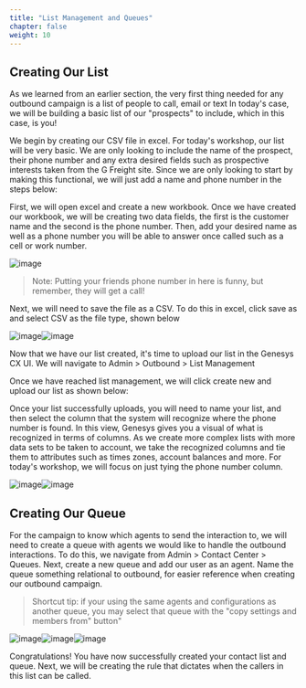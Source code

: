 ```yaml
---
title: "List Management and Queues"
chapter: false
weight: 10
---
```


## Creating Our List

As we learned from an earlier section, the very first thing needed for any outbound campaign is a list of people to call, email or text In today's case, we will be building a basic list of our "prospects" to include, which in this case, is you!

We begin by creating our CSV file in excel. For today's workshop, our list will be very basic. We are only looking to include the name of the prospect, their phone number and any extra desired fields such as prospective interests taken from the G Freight site. Since we are only looking to start by making this functional, we will just add a name and phone number in the steps below:

First, we will open excel and create a new workbook. Once we have created our workbook, we will be creating two data fields, the first is the customer name and the second is the phone number. Then, add your desired name as well as a phone number you will be able to answer once called such as a cell or work number.

![image](/images/listdatafield.png)

> Note: Putting your friends phone number in here is funny, but remember, they will get a call!

Next, we will need to save the file as a CSV. To do this in excel, click save as and select CSV as the file type, shown below

![image](/images/csvsaveas.png)![image](/images/csvsave.png)

Now that we have our list created, it's time to upload our list in the Genesys CX UI. We will navigate to Admin > Outbound > List Management

Once we have reached list management, we will click create new and upload our list as shown below:

Once your list successfully uploads, you will need to name your list, and then select the column that the system will recognize where the phone number is found. In this view, Genesys gives you a visual of what is recognized in terms of columns. As we create more complex lists with more data sets to be taken to account, we take the recognized columns and tie them to attributes such as times zones, account balances and more. For today's workshop, we will focus on just tying the phone number column. 

![image](/images/createnewlist.png)![image](/images/uploadlist.png)


## Creating Our Queue
For the campaign to know which agents to send the interaction to, we will need to create a queue with agents we would like to handle the outbound interactions. To do this, we navigate from Admin > Contact Center > Queues. Next, create a new queue and add our user as an agent. Name the queue something relational to outbound, for easier reference when creating our outbound campaign. 
> Shortcut tip: if your using the same agents and configurations as another queue, you may select that queue with the "copy settings and members from" button"

![image](/images/createqueue.png)![image](/images/queuemembers.png)![image](/images/addusertoqueue.png)

Congratulations! You have now successfully created your contact list and queue. Next, we will be creating the rule that dictates when the callers in this list can be called.